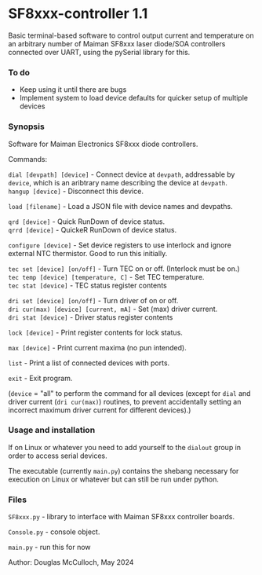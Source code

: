 # SF8xxx-controller 1.1
Basic terminal-based software to control output current and temperature on an arbitrary number of Maiman SF8xxx laser diode/SOA controllers connected over UART, using the pySerial library for this.

### To do
- Keep using it until there are bugs
- Implement system to load device defaults for quicker setup of multiple devices

### Synopsis
Software for Maiman Electronics SF8xxx diode controllers.

Commands:

`dial [devpath] [device]` - Connect device at `devpath`, addressable by `device`, which is an aribtrary name describing the device at `devpath`.
\
`hangup [device]` - Disconnect this device.


`load [filename]` - Load a JSON file with device names and devpaths.


`qrd [device]` - Quick RunDown of device status.
\
`qrrd [device]` - QuickeR RunDown of device status.


`configure [device]` - Set device registers to use interlock and ignore external NTC thermistor. Good to run this initially.


`tec set [device] [on/off]` - Turn TEC on or off. (Interlock must be on.)
\
`tec temp [device] [temperature, C]` - Set TEC temperature.
\
`tec stat [device]` - TEC status register contents

`dri set [device] [on/off]` - Turn driver of on or off.
\
`dri cur(max) [device] [current, mA]` - Set (max) driver current.
\
`dri stat [device]` - Driver status register contents

`lock [device]` - Print register contents for lock status.


`max [device]` - Print current maxima (no pun intended).


`list` - Print a list of connected devices with ports.

`exit` - Exit program.

(`device` = "all" to perform the command for all devices (except for `dial` and driver current (`dri cur(max)`) routines, to prevent accidentally setting an incorrect maximum driver current for different devices).)

### Usage and installation
If on Linux or whatever you need to add yourself to the `dialout` group in
order to access serial devices.

The executable (currently `main.py`) contains the shebang necessary for
execution on Linux or whatever but can still be run under python.

### Files
`SF8xxx.py` - library to interface with Maiman SF8xxx controller boards.

`Console.py` - console object.

`main.py` - run this for now


Author: Douglas McCulloch, May 2024
